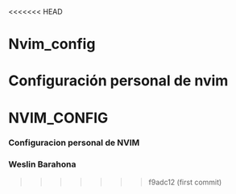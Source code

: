 <<<<<<< HEAD
# Nvim_config
Configuración personal de nvim
=======
# NVIM_CONFIG

### Configuracion personal de NVIM
### Weslin Barahona

>>>>>>> f9adc12 (first commit)
